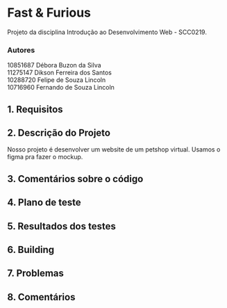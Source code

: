 # Fast & Furious
Projeto da disciplina Introdução ao Desenvolvimento Web - SCC0219.

### Autores
10851687	Débora Buzon da Silva <br>
11275147	Dikson Ferreira dos Santos <br>
10288720	Felipe de Souza Lincoln <br>
10716960	Fernando de Souza Lincoln <br>


## 1. Requisitos
## 2. Descrição do Projeto
Nosso projeto é desenvolver um website de um petshop virtual. Usamos o figma pra fazer o mockup.
## 3. Comentários sobre o código
## 4. Plano de teste
## 5. Resultados dos testes
## 6. Building
## 7. Problemas
## 8. Comentários
